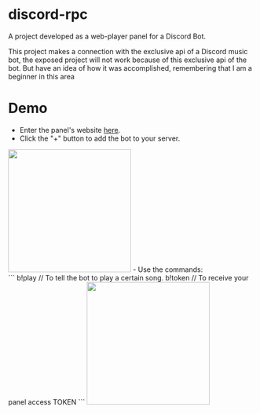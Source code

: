 # discord-rpc
A project developed as a web-player panel for a Discord Bot.

This project makes a connection with the exclusive api of a Discord music bot, the exposed project will not work because of this exclusive api of the bot. But have an idea of how it was accomplished, remembering that I am a beginner in this area

# Demo
- Enter the panel's website <a href="" target="_blanck">here</a>.
- Click the "+" button to add the bot to your server.
 <img height="250" src="https://i.imgur.com/PaT4jAU.png"/>
- Use the commands:</br>
```
b!play <name_music|link_music> // To tell the bot to play a certain song.
b!token // To receive your panel access TOKEN
```

<img height="250" src="https://i.imgur.com/cKRdZ6N.png"/>
